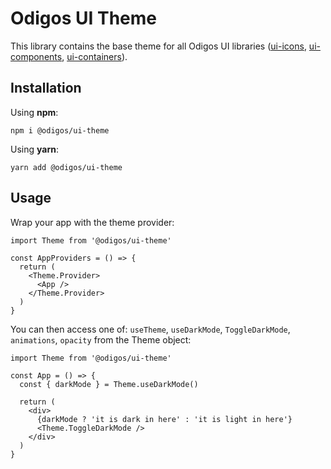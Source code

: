 # Odigos UI Theme

This library contains the base theme for all Odigos UI libraries ([ui-icons](https://github.com/odigos-io/ui-icons), [ui-components](https://github.com/odigos-io/ui-components), [ui-containers](https://github.com/odigos-io/ui-containers)).

## Installation

Using **npm**:

```shell
npm i @odigos/ui-theme
```

Using **yarn**:

```shell
yarn add @odigos/ui-theme
```

## Usage

Wrap your app with the theme provider:

```tsx
import Theme from '@odigos/ui-theme'

const AppProviders = () => {
  return (
    <Theme.Provider>
      <App />
    </Theme.Provider>
  )
}
```

You can then access one of: `useTheme`, `useDarkMode`, `ToggleDarkMode`, `animations`, `opacity` from the Theme object:

```tsx
import Theme from '@odigos/ui-theme'

const App = () => {
  const { darkMode } = Theme.useDarkMode()

  return (
    <div>
      {darkMode ? 'it is dark in here' : 'it is light in here'}
      <Theme.ToggleDarkMode />
    </div>
  )
}
```

